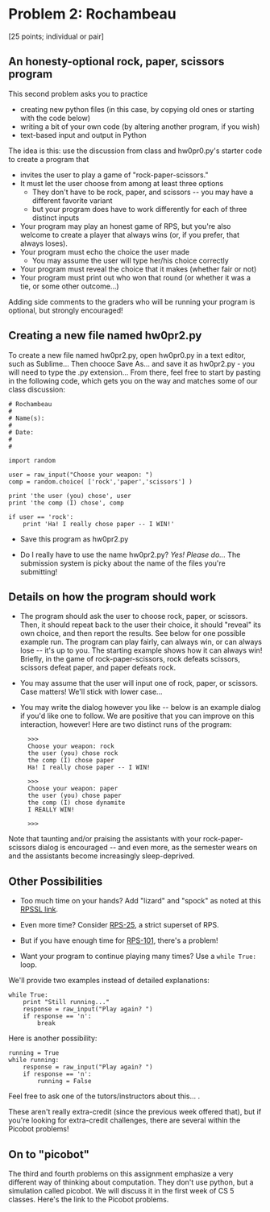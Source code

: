 # Problem 2: Rochambeau

[25 points; individual or pair]

## An honesty-optional rock, paper, scissors program

This second problem asks you to practice

- creating new python files (in this case, by copying old ones or starting with the code below)
- writing a bit of your own code (by altering another program, if you wish)
- text-based input and output in Python

The idea is this: use the discussion from class and hw0pr0.py's starter code to create a program that

- invites the user to play a game of "rock-paper-scissors."
- It must let the user choose from among at least three options
    - They don't have to be rock, paper, and scissors -- you may have a different favorite variant
    - but your program does have to work differently for each of three distinct inputs
- Your program may play an honest game of RPS, but you're also welcome to create a player that always wins (or, if you prefer, that always loses).
- Your program must echo the choice the user made
    - You may assume the user will type her/his choice correctly
- Your program must reveal the choice that it makes (whether fair or not)
- Your program must print out who won that round (or whether it was a tie, or some other outcome...)

Adding side comments to the graders who will be running your program is optional, but strongly encouraged!

## Creating a new file named hw0pr2.py

To create a new file named hw0pr2.py, open hw0pr0.py in a text editor, such as Sublime...
Then chooce Save As... and save it as hw0pr2.py - you will need to type the .py extension...
From there, feel free to start by pasting in the following code, which gets you on the way and matches some of our class discussion:

    # Rochambeau
    #
    # Name(s): 
    #
    # Date:
    #
    #
    
    import random
    
    user = raw_input("Choose your weapon: ")
    comp = random.choice( ['rock','paper','scissors'] )
    
    print 'the user (you) chose', user
    print 'the comp (I) chose', comp
    
    if user == 'rock':
        print 'Ha! I really chose paper -- I WIN!'

- Save this program as hw0pr2.py

- Do I really have to use the name hw0pr2.py?     *Yes! Please do...*  The submission system is picky about the name of the files you're submitting!

## Details on how the program should work

- The program should ask the user to choose rock, paper, or scissors. Then, it should repeat back to the user their choice, it should "reveal" its own choice, and then report the results. See below for one possible example run. The program can play fairly, can always win, or can always lose -- it's up to you. The starting example shows how it can always win! Briefly, in the game of rock-paper-scissors, rock defeats scissors, scissors defeat paper, and paper defeats rock.

- You may assume that the user will input one of rock, paper, or scissors. Case matters! We'll stick with lower case...

- You may write the dialog however you like -- below is an example dialog if you'd like one to follow. We are positive that you can improve on this interaction, however! Here are two distinct runs of the program:

        >>> 
        Choose your weapon: rock
        the user (you) chose rock
        the comp (I) chose paper
        Ha! I really chose paper -- I WIN!

        >>> 
        Choose your weapon: paper
        the user (you) chose paper
        the comp (I) chose dynamite
        I REALLY WIN!

        >>> 

Note that taunting and/or praising the assistants with your rock-paper-scissors dialog is encouraged -- and even more, as the semester wears on and the assistants become increasingly sleep-deprived.

## Other Possibilities

- Too much time on your hands? Add "lizard" and "spock" as noted at this [RPSSL link](http://www.samkass.com/theories/RPSSL.html). 

- Even more time? Consider [RPS-25](http://www.umop.com/rps25.htm), a strict superset of RPS. 

- But if you have enough time for [RPS-101](http://www.umop.com/rps101/rps101chart.html), there's a problem!

- Want your program to continue playing many times? Use a `while True:` loop. 

We'll provide two examples instead of detailed explanations:

    while True:
        print "Still running..."
        response = raw_input("Play again? ")
        if response == 'n':
            break

Here is another possibility:

    running = True
    while running:
        response = raw_input("Play again? ")
        if response == 'n':
            running = False

Feel free to ask one of the tutors/instructors about this... .

These aren't really extra-credit (since the previous week offered that), but if you're looking for extra-credit challenges, there are several within the Picobot problems!

## On to "picobot"

The third and fourth problems on this assignment emphasize a very different way of thinking about computation. They don't use python, but a simulation called picobot. We will discuss it in the first week of CS 5 classes. Here's the link to the Picobot problems.
